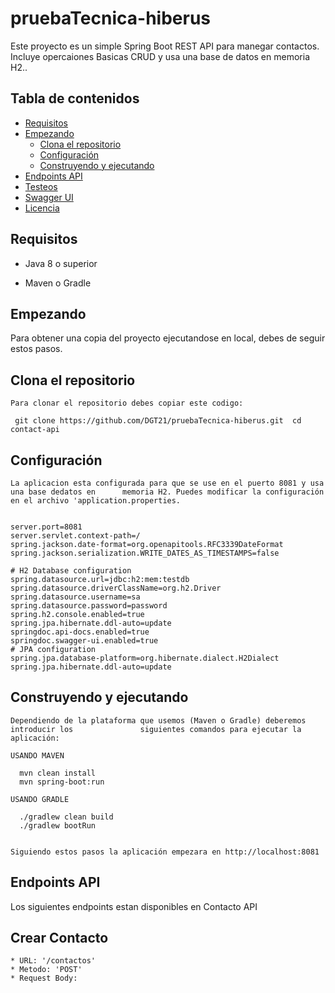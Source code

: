 # pruebaTecnica-hiberus

Este proyecto es un simple Spring Boot REST API para manegar contactos. Incluye opercaiones Basicas CRUD y usa una base de datos en memoria H2..

## Tabla de contenidos
* [Requisitos](#requisitos)
* [Empezando](#empezando)
  * [Clona el repositorio  ](#clona-el-repositorio)
  * [Configuración](#configuración)
  * [Construyendo y ejecutando](#construyendo-y-ejecutando)
* [Endpoints API](#endpoints-api)
* [Testeos](#testeos)
* [Swagger UI](#swagger-UI)
* [Licencia](#licencia)

## Requisitos

* Java 8 o superior

* Maven o Gradle

## Empezando

Para obtener una copia del proyecto ejecutandose en local, debes de seguir estos pasos.

  ## Clona el repositorio
    Para clonar el repositorio debes copiar este codigo:
    
     git clone https://github.com/DGT21/pruebaTecnica-hiberus.git  cd contact-api


  ## Configuración

    La aplicacion esta configurada para que se use en el puerto 8081 y usa una base dedatos en      memoria H2. Puedes modificar la configuración en el archivo 'application.properties.

   
    server.port=8081
    server.servlet.context-path=/
    spring.jackson.date-format=org.openapitools.RFC3339DateFormat
    spring.jackson.serialization.WRITE_DATES_AS_TIMESTAMPS=false

    # H2 Database configuration
    spring.datasource.url=jdbc:h2:mem:testdb
    spring.datasource.driverClassName=org.h2.Driver
    spring.datasource.username=sa
    spring.datasource.password=password
    spring.h2.console.enabled=true
    spring.jpa.hibernate.ddl-auto=update
    springdoc.api-docs.enabled=true
    springdoc.swagger-ui.enabled=true
    # JPA configuration
    spring.jpa.database-platform=org.hibernate.dialect.H2Dialect
    spring.jpa.hibernate.ddl-auto=update


  ## Construyendo y ejecutando
    Dependiendo de la plataforma que usemos (Maven o Gradle) deberemos introducir los               siguientes comandos para ejecutar la aplicación:

    USANDO MAVEN

      mvn clean install
      mvn spring-boot:run

    USANDO GRADLE

      ./gradlew clean build
      ./gradlew bootRun

      
    Siguiendo estos pasos la aplicación empezara en http://localhost:8081

## Endpoints API

  Los siguientes endpoints estan disponibles en Contacto API

## Crear Contacto
    * URL: '/contactos'
    * Metodo: 'POST'
    * Request Body:
